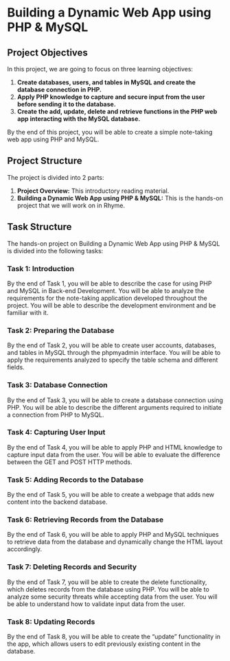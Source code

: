 # Building a Dynamic Web App using PHP & MySQL

## Project Objectives

In this project, we are going to focus on three learning objectives:

1. **Create databases, users, and tables in MySQL and create the database connection in PHP.**
2. **Apply PHP knowledge to capture and secure input from the user before sending it to the database.**
3. **Create the add, update, delete and retrieve functions in the PHP web app interacting with the MySQL database.**

By the end of this project, you will be able to create a simple note-taking web app using PHP and MySQL.

## Project Structure

The project is divided into 2 parts:

1. **Project Overview:** This introductory reading material.
2. **Building a Dynamic Web App using PHP & MySQL:** This is the hands-on project that we will work on in Rhyme.

## Task Structure

The hands-on project on Building a Dynamic Web App using PHP & MySQL is divided into the following tasks:

### Task 1: Introduction

By the end of Task 1, you will be able to describe the case for using PHP and MySQL in Back-end Development. You will be able to analyze the requirements for the note-taking application developed throughout the project. You will be able to describe the development environment and be familiar with it.

### Task 2: Preparing the Database

By the end of Task 2, you will be able to create user accounts, databases, and tables in MySQL through the phpmyadmin interface. You will be able to apply the requirements analyzed to specify the table schema and different fields.

### Task 3: Database Connection

By the end of Task 3, you will be able to create a database connection using PHP. You will be able to describe the different arguments required to initiate a connection from PHP to MySQL.

### Task 4: Capturing User Input

By the end of Task 4, you will be able to apply PHP and HTML knowledge to capture input data from the user. You will be able to evaluate the difference between the GET and POST HTTP methods.

### Task 5: Adding Records to the Database

By the end of Task 5, you will be able to create a webpage that adds new content into the backend database.

### Task 6: Retrieving Records from the Database

By the end of Task 6, you will be able to apply PHP and MySQL techniques to retrieve data from the database and dynamically change the HTML layout accordingly.

### Task 7: Deleting Records and Security

By the end of Task 7, you will be able to create the delete functionality, which deletes records from the database using PHP. You will be able to analyze some security threats while accepting data from the user. You will be able to understand how to validate input data from the user.

### Task 8: Updating Records

By the end of Task 8, you will be able to create the “update” functionality in the app, which allows users to edit previously existing content in the database.
